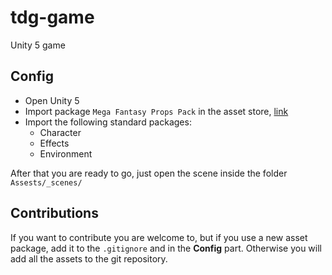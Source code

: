 # tdg-game
Unity 5 game

## Config
* Open Unity 5
* Import package `Mega Fantasy Props Pack` in the asset store, [link](https://www.assetstore.unity3d.com/en/#!/content/87811)
* Import the following standard packages:
  * Character
  * Effects
  * Environment
  
After that you are ready to go, just open the scene inside the folder `Assests/_scenes/`

## Contributions
If you want to contribute you are welcome to, but if you use a new asset package, add it to the `.gitignore` and in the **Config** part. Otherwise you will add all the assets to the git repository.
